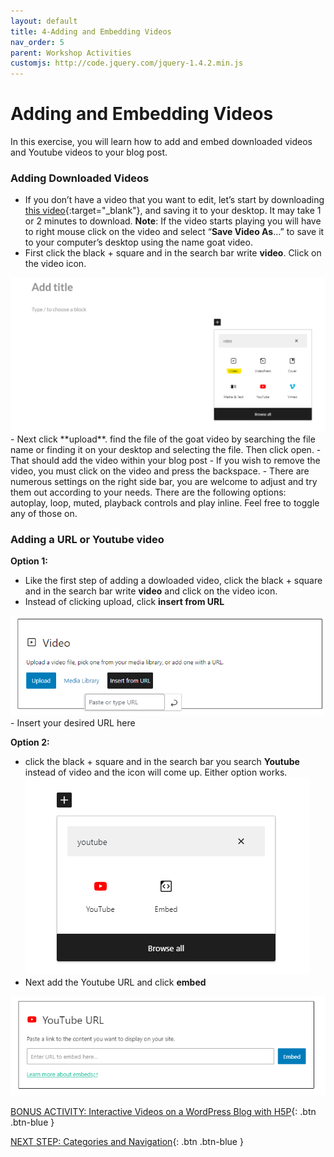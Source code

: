 ```yaml
---
layout: default
title: 4-Adding and Embedding Videos
nav_order: 5
parent: Workshop Activities
customjs: http://code.jquery.com/jquery-1.4.2.min.js
---
```

# Adding and Embedding Videos

In this exercise, you will learn how to add and embed downloaded videos and Youtube videos to your blog post. 

### Adding Downloaded Videos
-  If you don’t have a video that you want to edit, let’s start by downloading [this video](http://bit.ly/dsc-goat-video){:target="_blank"}, and saving it to your desktop. It may take 1 or 2 minutes to download. **Note**: If the video starts playing you will have to right mouse click on the video and select “**Save Video As**…” to save it to your computer’s desktop using the name goat video.
-   First click the black + square and in the search bar write **video**. Click on the video icon.
  <img src="images//video1-blog.png" alt="Video icon"> 
-    Next click **upload**. find the file of the goat video by searching the file name or finding it on your desktop and selecting the file. Then click open.
-  That should add the video within your blog post
-   If you wish to remove the video, you must click on the video and press the backspace.
-  There are numerous settings on the right side bar, you are welcome to adjust and try them out according to your needs. There are the following options: autoplay, loop, muted, playback controls and play inline. Feel free to toggle any of those on. 

### Adding a URL or Youtube video
**Option 1:**
- Like the first step of adding a dowloaded video, click the black + square and in the search bar write **video** and click on the video icon.
- Instead of clicking upload, click **insert from URL**
<img src="images//url-blog.png" alt="Insert URL icon"> 
- Insert your desired URL here
  
**Option 2:**
- click the black + square and in the search bar you search **Youtube** instead of video and the icon will come up. Either option works.<br>
  <img src="images//youtube-blog1.png" alt="Youtube icon"> 
- Next add the Youtube URL and click **embed**
 <img src="images//youtube-blog.png" alt="Youtube Embed icon"> 

[BONUS ACTIVITY: Interactive Videos on a WordPress Blog with H5P](h5p.html){: .btn .btn-blue }

[NEXT STEP: Categories and Navigation](categories-navigation.html){: .btn .btn-blue }
